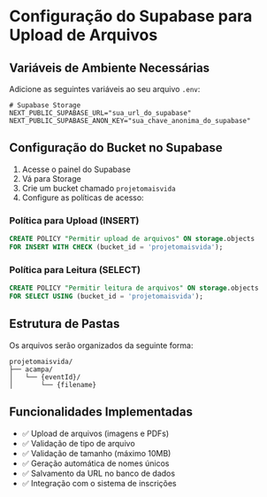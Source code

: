 # Configuração do Supabase para Upload de Arquivos

## Variáveis de Ambiente Necessárias

Adicione as seguintes variáveis ao seu arquivo `.env`:

```env
# Supabase Storage
NEXT_PUBLIC_SUPABASE_URL="sua_url_do_supabase"
NEXT_PUBLIC_SUPABASE_ANON_KEY="sua_chave_anonima_do_supabase"
```

## Configuração do Bucket no Supabase

1. Acesse o painel do Supabase
2. Vá para Storage
3. Crie um bucket chamado `projetomaisvida`
4. Configure as políticas de acesso:

### Política para Upload (INSERT)
```sql
CREATE POLICY "Permitir upload de arquivos" ON storage.objects
FOR INSERT WITH CHECK (bucket_id = 'projetomaisvida');
```

### Política para Leitura (SELECT)
```sql
CREATE POLICY "Permitir leitura de arquivos" ON storage.objects
FOR SELECT USING (bucket_id = 'projetomaisvida');
```

## Estrutura de Pastas

Os arquivos serão organizados da seguinte forma:
```
projetomaisvida/
├── acampa/
│   └── {eventId}/
│       └── {filename}
```

## Funcionalidades Implementadas

- ✅ Upload de arquivos (imagens e PDFs)
- ✅ Validação de tipo de arquivo
- ✅ Validação de tamanho (máximo 10MB)
- ✅ Geração automática de nomes únicos
- ✅ Salvamento da URL no banco de dados
- ✅ Integração com o sistema de inscrições